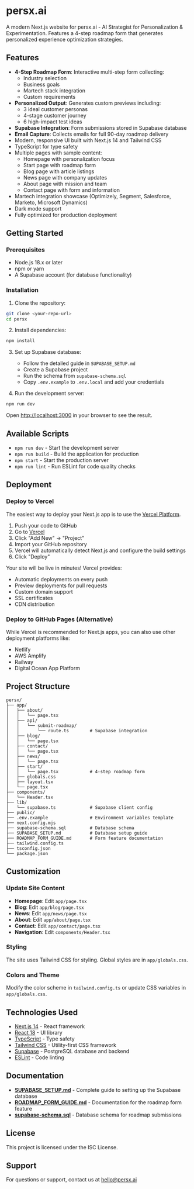 # persx.ai

A modern Next.js website for persx.ai - AI Strategist for Personalization & Experimentation. Features a 4-step roadmap form that generates personalized experience optimization strategies.

## Features

- **4-Step Roadmap Form**: Interactive multi-step form collecting:
  - Industry selection
  - Business goals
  - Martech stack integration
  - Custom requirements
- **Personalized Output**: Generates custom previews including:
  - 3 ideal customer personas
  - 4-stage customer journey
  - 6 high-impact test ideas
- **Supabase Integration**: Form submissions stored in Supabase database
- **Email Capture**: Collects emails for full 90-day roadmap delivery
- Modern, responsive UI built with Next.js 14 and Tailwind CSS
- TypeScript for type safety
- Multiple pages with sample content:
  - Homepage with personalization focus
  - Start page with roadmap form
  - Blog page with article listings
  - News page with company updates
  - About page with mission and team
  - Contact page with form and information
- Martech integration showcase (Optimizely, Segment, Salesforce, Marketo, Microsoft Dynamics)
- Dark mode support
- Fully optimized for production deployment

## Getting Started

### Prerequisites

- Node.js 18.x or later
- npm or yarn
- A Supabase account (for database functionality)

### Installation

1. Clone the repository:
```bash
git clone <your-repo-url>
cd persx
```

2. Install dependencies:
```bash
npm install
```

3. Set up Supabase database:
   - Follow the detailed guide in `SUPABASE_SETUP.md`
   - Create a Supabase project
   - Run the schema from `supabase-schema.sql`
   - Copy `.env.example` to `.env.local` and add your credentials

4. Run the development server:
```bash
npm run dev
```

Open [http://localhost:3000](http://localhost:3000) in your browser to see the result.

## Available Scripts

- `npm run dev` - Start the development server
- `npm run build` - Build the application for production
- `npm start` - Start the production server
- `npm run lint` - Run ESLint for code quality checks

## Deployment

### Deploy to Vercel

The easiest way to deploy your Next.js app is to use the [Vercel Platform](https://vercel.com).

1. Push your code to GitHub
2. Go to [Vercel](https://vercel.com)
3. Click "Add New" → "Project"
4. Import your GitHub repository
5. Vercel will automatically detect Next.js and configure the build settings
6. Click "Deploy"

Your site will be live in minutes! Vercel provides:
- Automatic deployments on every push
- Preview deployments for pull requests
- Custom domain support
- SSL certificates
- CDN distribution

### Deploy to GitHub Pages (Alternative)

While Vercel is recommended for Next.js apps, you can also use other deployment platforms like:
- Netlify
- AWS Amplify
- Railway
- Digital Ocean App Platform

## Project Structure

```
persx/
├── app/
│   ├── about/
│   │   └── page.tsx
│   ├── api/
│   │   └── submit-roadmap/
│   │       └── route.ts        # Supabase integration
│   ├── blog/
│   │   └── page.tsx
│   ├── contact/
│   │   └── page.tsx
│   ├── news/
│   │   └── page.tsx
│   ├── start/
│   │   └── page.tsx            # 4-step roadmap form
│   ├── globals.css
│   ├── layout.tsx
│   └── page.tsx
├── components/
│   └── Header.tsx
├── lib/
│   └── supabase.ts             # Supabase client config
├── public/
├── .env.example                # Environment variables template
├── next.config.mjs
├── supabase-schema.sql         # Database schema
├── SUPABASE_SETUP.md           # Database setup guide
├── ROADMAP_FORM_GUIDE.md       # Form feature documentation
├── tailwind.config.ts
├── tsconfig.json
└── package.json
```

## Customization

### Update Site Content

- **Homepage**: Edit `app/page.tsx`
- **Blog**: Edit `app/blog/page.tsx`
- **News**: Edit `app/news/page.tsx`
- **About**: Edit `app/about/page.tsx`
- **Contact**: Edit `app/contact/page.tsx`
- **Navigation**: Edit `components/Header.tsx`

### Styling

The site uses Tailwind CSS for styling. Global styles are in `app/globals.css`.

### Colors and Theme

Modify the color scheme in `tailwind.config.ts` or update CSS variables in `app/globals.css`.

## Technologies Used

- [Next.js 14](https://nextjs.org/) - React framework
- [React 18](https://react.dev/) - UI library
- [TypeScript](https://www.typescriptlang.org/) - Type safety
- [Tailwind CSS](https://tailwindcss.com/) - Utility-first CSS framework
- [Supabase](https://supabase.com/) - PostgreSQL database and backend
- [ESLint](https://eslint.org/) - Code linting

## Documentation

- **[SUPABASE_SETUP.md](./SUPABASE_SETUP.md)** - Complete guide to setting up the Supabase database
- **[ROADMAP_FORM_GUIDE.md](./ROADMAP_FORM_GUIDE.md)** - Documentation for the roadmap form feature
- **[supabase-schema.sql](./supabase-schema.sql)** - Database schema for roadmap submissions

## License

This project is licensed under the ISC License.

## Support

For questions or support, contact us at hello@persx.ai
